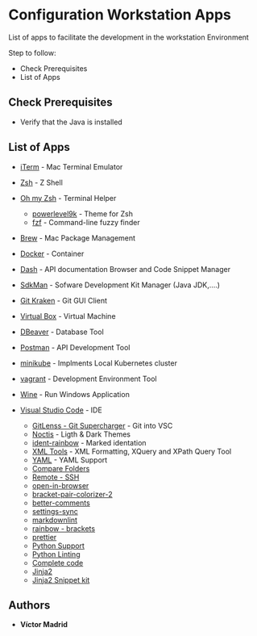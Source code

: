 # Configuration Workstation Apps

List of apps to facilitate the development in the workstation Environment

Step to follow:

* Check Prerequisites
* List of Apps

## Check Prerequisites

* Verify that the Java is installed


## List of Apps

- [iTerm](https://iterm2.com/) - Mac Terminal Emulator
- [Zsh](http://www.zsh.org/) - Z Shell
- [Oh my Zsh](https://ohmyz.sh/) - Terminal Helper
    * [powerlevel9k](https://github.com/Powerlevel9k/powerlevel9k) - Theme for Zsh
    * [fzf](https://github.com/junegunn/fzf) - Command-line fuzzy finder
- [Brew](https://brew.sh/) - Mac Package Management
- [Docker](https://www.docker.com/) - Container
- [Dash](https://kapeli.com/dash) - API documentation Browser and Code Snippet Manager
- [SdkMan](https://sdkman.io/) - Sofware Development Kit Manager (Java JDK,....)
- [Git Kraken](https://www.gitkraken.com/) - Git GUI Client
- [Virtual Box](https://www.virtualbox.org/) - Virtual Machine
- [DBeaver](https://dbeaver.io/) - Database Tool
- [Postman](https://www.getpostman.com/) - API Development Tool
- [minikube](https://github.com/kubernetes/minikube) - Implments Local Kubernetes cluster
- [vagrant](https://www.vagrantup.com/) - Development Environment Tool
- [Wine](https://www.winehq.org/) - Run Windows Application

- [Visual Studio Code](https://code.visualstudio.com) - IDE
    * [GitLenss - Git Supercharger](https://marketplace.visualstudio.com/items?itemName=eamodio.gitlens) - Git into VSC
    * [Noctis]() - Ligth & Dark Themes
    * [ident-rainbow](https://marketplace.visualstudio.com/items?itemName=oderwat.indent-rainbow) - Marked identation
    * [XML Tools](https://marketplace.visualstudio.com/items?itemName=DotJoshJohnson.xml) - XML Formatting, XQuery and XPath Query Tool
    * [YAML](https://marketplace.visualstudio.com/items?itemName=redhat.vscode-yaml) - YAML Support
    * [Compare Folders](https://marketplace.visualstudio.com/items?itemName=moshfeu.compare-folders) 
    * [Remote - SSH](https://code.visualstudio.com/docs/remote/ssh) 
    * [open-in-browser](https://marketplace.visualstudio.com/items?itemName=coderfee.open-html-in-browser) 
    * [bracket-pair-colorizer-2](https://marketplace.visualstudio.com/items?itemName=CoenraadS.bracket-pair-colorizer-2) 
    * [better-comments](https://github.com/aaron-bond/better-comments) 
    * [settings-sync](https://marketplace.visualstudio.com/itemdetails?itemName=Shan.code-settings-sync) 
    * [markdownlint](https://marketplace.visualstudio.com/items?itemName=DavidAnson.vscode-markdownlint) 
    * [rainbow - brackets](https://marketplace.visualstudio.com/items?itemName=2gua.rainbow-brackets)
    * [prettier](https://marketplace.visualstudio.com/items?itemName=esbenp.prettier-vscode)
    * [Python Support](https://marketplace.visualstudio.com/items?itemName=ms-python.python)
    * [Python Linting](https://code.visualstudio.com/docs/python/linting) 
    * [Complete code](https://code.visualstudio.com/docs/editor/intellisense)
    * [Jinja2](https://marketplace.visualstudio.com/items?itemName=samuelcolvin.jinjahtml)
    * [Jinja2 Snippet kit](https://marketplace.visualstudio.com/items?itemName=WyattFerguson.jinja2-snippet-kit)




## Authors

* **Víctor Madrid**
